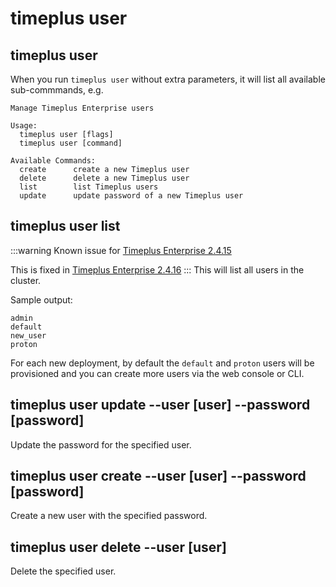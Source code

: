 # timeplus user

## timeplus user

When you run `timeplus user` without extra parameters, it will list all available sub-commmands, e.g.

```
Manage Timeplus Enterprise users

Usage:
  timeplus user [flags]
  timeplus user [command]

Available Commands:
  create      create a new Timeplus user
  delete      delete a new Timeplus user
  list        list Timeplus users
  update      update password of a new Timeplus user
```

## timeplus user list

:::warning Known issue for [Timeplus Enterprise 2.4.15](/enterprise-v2.4#known_issue_2_4_15)

This is fixed in [Timeplus Enterprise 2.4.16](/enterprise-v2.4#2416)
:::
This will list all users in the cluster.

Sample output:

```
admin
default
new_user
proton
```

For each new deployment, by default the `default` and `proton` users will be provisioned and you can create more users via the web console or CLI.

## timeplus user update --user [user] --password [password]

Update the password for the specified user.

## timeplus user create --user [user] --password [password]

Create a new user with the specified password.

## timeplus user delete --user [user]

Delete the specified user.
